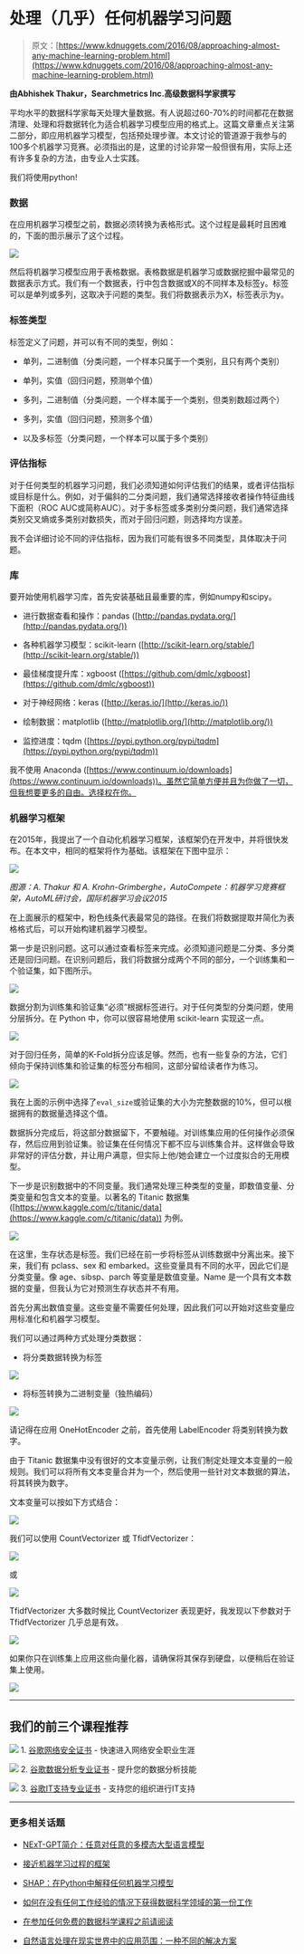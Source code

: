 # 处理（几乎）任何机器学习问题

> 原文：[https://www.kdnuggets.com/2016/08/approaching-almost-any-machine-learning-problem.html](https://www.kdnuggets.com/2016/08/approaching-almost-any-machine-learning-problem.html)

**由Abhishek Thakur，Searchmetrics Inc.高级数据科学家撰写**

平均水平的数据科学家每天处理大量数据。有人说超过60-70%的时间都花在数据清理、处理和将数据转化为适合机器学习模型应用的格式上。这篇文章重点关注第二部分，即应用机器学习模型，包括预处理步骤。本文讨论的管道源于我参与的100多个机器学习竞赛。必须指出的是，这里的讨论非常一般但很有用，实际上还有许多复杂的方法，由专业人士实践。

我们将使用python!

### 数据

在应用机器学习模型之前，数据必须转换为表格形式。这个过程是最耗时且困难的，下面的图示展示了这个过程。

![](../Images/ef6687bb8240699f296448972864d37d.png)

然后将机器学习模型应用于表格数据。表格数据是机器学习或数据挖掘中最常见的数据表示方式。我们有一个数据表，行中包含数据或X的不同样本及标签y。标签可以是单列或多列，这取决于问题的类型。我们将数据表示为X，标签表示为y。

### 标签类型

标签定义了问题，并可以有不同的类型，例如：

+   单列，二进制值（分类问题，一个样本只属于一个类别，且只有两个类别）

+   单列，实值（回归问题，预测单个值）

+   多列，二进制值（分类问题，一个样本属于一个类别，但类别数超过两个）

+   多列，实值（回归问题，预测多个值）

+   以及多标签（分类问题，一个样本可以属于多个类别）

### 评估指标

对于任何类型的机器学习问题，我们必须知道如何评估我们的结果，或者评估指标或目标是什么。例如，对于偏斜的二分类问题，我们通常选择接收者操作特征曲线下面积（ROC AUC或简称AUC）。对于多标签或多类别分类问题，我们通常选择类别交叉熵或多类别对数损失，而对于回归问题，则选择均方误差。

我不会详细讨论不同的评估指标，因为我们可能有很多不同类型，具体取决于问题。

### 库

要开始使用机器学习库，首先安装基础且最重要的库，例如numpy和scipy。

+   进行数据查看和操作：pandas ([http://pandas.pydata.org/](http://pandas.pydata.org/))

+   各种机器学习模型：scikit-learn ([http://scikit-learn.org/stable/](http://scikit-learn.org/stable/))

+   最佳梯度提升库：xgboost ([https://github.com/dmlc/xgboost](https://github.com/dmlc/xgboost))

+   对于神经网络：keras ([http://keras.io/](http://keras.io/))

+   绘制数据：matplotlib ([http://matplotlib.org/](http://matplotlib.org/))

+   监控进度：tqdm ([https://pypi.python.org/pypi/tqdm](https://pypi.python.org/pypi/tqdm))

我不使用 Anaconda ([https://www.continuum.io/downloads](https://www.continuum.io/downloads))。虽然它简单方便并且为你做了一切，但我想要更多的自由。选择权在你。

### 机器学习框架

在2015年，我提出了一个自动化机器学习框架，该框架仍在开发中，并将很快发布。在本文中，相同的框架将作为基础。该框架在下图中显示：

[![](../Images/67917490fbdb01f12e1d3d52ba80e0a9.png)](https://media.licdn.com/mpr/mpr/shrinknp_800_800/AAEAAQAAAAAAAAeqAAAAJDVkYTViYjM5LTZjOWMtNGVhYS1iYjljLWZhOWMyNzJkZGU1MQ.png)

*图源：A. Thakur 和 A. Krohn-Grimberghe，AutoCompete：机器学习竞赛框架，AutoML研讨会，国际机器学习会议2015*

在上面展示的框架中，粉色线条代表最常见的路径。在我们将数据提取并简化为表格格式后，可以开始构建机器学习模型。

第一步是识别问题。这可以通过查看标签来完成。必须知道问题是二分类、多分类还是回归问题。在识别问题后，我们将数据分成两个不同的部分，一个训练集和一个验证集，如下图所示。

![](../Images/a3ddcff4ccc903bce6eb8996747d0e84.png)

数据分割为训练集和验证集“必须”根据标签进行。对于任何类型的分类问题，使用分层拆分。在 Python 中，你可以很容易地使用 scikit-learn 实现这一点。

![](../Images/2afb7eca83a58c0dc890d549a98527ed.png)

对于回归任务，简单的K-Fold拆分应该足够。然而，也有一些复杂的方法，它们倾向于保持训练集和验证集的标签分布相同，这部分留给读者作为练习。

![](../Images/152dbbee815ca5077eee782730c1be65.png)

我在上面的示例中选择了`eval_size`或验证集的大小为完整数据的10%，但可以根据拥有的数据量选择这个值。

数据拆分完成后，将这部分数据留下，不要触碰。对训练集应用的任何操作必须保存，然后应用到验证集。验证集在任何情况下都不应与训练集合并。这样做会导致非常好的评估分数，并让用户满意，但实际上他/她会建立一个过度拟合的无用模型。

下一步是识别数据中的不同变量。我们通常处理三种类型的变量，即数值变量、分类变量和包含文本的变量。以著名的 Titanic 数据集 ([https://www.kaggle.com/c/titanic/data](https://www.kaggle.com/c/titanic/data)) 为例。

![](../Images/d2f1e23d36e48c6037e583baac8946fa.png)

在这里，生存状态是标签。我们已经在前一步将标签从训练数据中分离出来。接下来，我们有 pclass、sex 和 embarked。这些变量具有不同的水平，因此它们是分类变量。像 age、sibsp、parch 等变量是数值变量。Name 是一个具有文本数据的变量，但我认为它对预测生存状态并不有用。

首先分离出数值变量。这些变量不需要任何处理，因此我们可以开始对这些变量应用标准化和机器学习模型。

我们可以通过两种方式处理分类数据：

+   将分类数据转换为标签

![](../Images/a396bfd14528ff13740905abdaf37f3a.png)

+   将标签转换为二进制变量（独热编码）

![](../Images/6a38c90b9fe8de52a5bc78e3abdfe04e.png)

请记得在应用 OneHotEncoder 之前，首先使用 LabelEncoder 将类别转换为数字。

由于 Titanic 数据集中没有很好的文本变量示例，让我们制定处理文本变量的一般规则。我们可以将所有文本变量合并为一个，然后使用一些针对文本数据的算法，将其转换为数字。

文本变量可以按如下方式结合：

[![](../Images/2f45bd10b152be923a2f5cdbd88a6a64.png)](https://media.licdn.com/mpr/mpr/shrinknp_800_800/AAEAAQAAAAAAAAdhAAAAJDQ4ZGU0YTRkLTI2ZjctNDc3My05YjVjLWIzZGY3Y2Y1NzI5ZQ.png)

我们可以使用 CountVectorizer 或 TfidfVectorizer：

![](../Images/5a7b509c6e6740ab905d9840682b5374.png)

或

![](../Images/bfe12de70d35cb15eb03108be0fdfcef.png)

TfidfVectorizer 大多数时候比 CountVectorizer 表现更好，我发现以下参数对于 TfidfVectorizer 几乎总是有效。

![](../Images/56d69dd6ad0339e02ebbc2d8f79dd197.png)

如果你只在训练集上应用这些向量化器，请确保将其保存到硬盘，以便稍后在验证集上使用。

![](../Images/317e9a15abba9a733f02b5396e3e01d7.png)

* * *

## 我们的前三个课程推荐

![](../Images/0244c01ba9267c002ef39d4907e0b8fb.png) 1\. [谷歌网络安全证书](https://www.kdnuggets.com/google-cybersecurity) - 快速进入网络安全职业生涯

![](../Images/e225c49c3c91745821c8c0368bf04711.png) 2\. [谷歌数据分析专业证书](https://www.kdnuggets.com/google-data-analytics) - 提升您的数据分析技能

![](../Images/0244c01ba9267c002ef39d4907e0b8fb.png) 3\. [谷歌IT支持专业证书](https://www.kdnuggets.com/google-itsupport) - 支持您的组织进行IT支持

* * *

### 更多相关话题

+   [NExT-GPT简介：任意对任意的多模态大型语言模型](https://www.kdnuggets.com/introduction-to-nextgpt-anytoany-multimodal-large-language-model)

+   [接近机器学习过程的框架](https://www.kdnuggets.com/2018/05/general-approaches-machine-learning-process.html)

+   [SHAP：在Python中解释任何机器学习模型](https://www.kdnuggets.com/2022/11/shap-explain-machine-learning-model-python.html)

+   [如何在没有任何工作经验的情况下获得数据科学领域的第一份工作](https://www.kdnuggets.com/2021/02/first-job-data-science-without-work-experience.html)

+   [在参加任何免费的数据科学课程之前请阅读](https://www.kdnuggets.com/read-this-before-you-take-any-free-data-science-course)

+   [自然语言处理在现实世界中的应用范围：一种不同的解决方案](https://www.kdnuggets.com/2022/03/different-solution-problem-range-nlp-applications-real-world.html)
